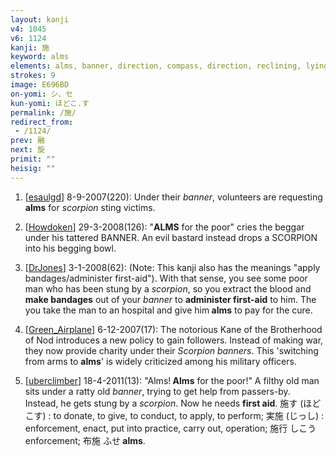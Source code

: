 ```yaml
---
layout: kanji
v4: 1045
v6: 1124
kanji: 施
keyword: alms
elements: alms, banner, direction, compass, direction, reclining, lying down, scorpion
strokes: 9
image: E696BD
on-yomi: シ、セ
kun-yomi: ほどこ.す
permalink: /施/
redirect_from:
 - /1124/
prev: 融
next: 旋
primit: ""
heisig: ""
---
```


1) [<a href="http://kanji.koohii.com/profile/esaulgd">esaulgd</a>] 8-9-2007(220): Under their <em>banner</em>, volunteers are requesting<strong> alms</strong> for <em>scorpion</em> sting victims.

2) [<a href="http://kanji.koohii.com/profile/Howdoken">Howdoken</a>] 29-3-2008(126): &quot;<strong>ALMS</strong> for the poor&quot; cries the beggar under his tattered BANNER. An evil bastard instead drops a SCORPION into his begging bowl.

3) [<a href="http://kanji.koohii.com/profile/DrJones">DrJones</a>] 3-1-2008(62): (Note: This kanji also has the meanings &quot;apply bandages/administer first-aid&quot;). With that sense, you see some poor man who has been stung by a <em>scorpion</em>, so you extract the blood and <strong>make bandages</strong> out of your <em>banner</em> to <strong>administer first-aid</strong> to him. The you take the man to an hospital and give him<strong> alms</strong> to pay for the cure.

4) [<a href="http://kanji.koohii.com/profile/Green_Airplane">Green_Airplane</a>] 6-12-2007(17): The notorious Kane of the Brotherhood of Nod introduces a new policy to gain followers. Instead of making war, they now provide charity under their <em>Scorpion</em> <em>banners</em>. This &#039;switching from arms to <strong>alms</strong>&#039; is widely criticized among his military officers.

5) [<a href="http://kanji.koohii.com/profile/uberclimber">uberclimber</a>] 18-4-2011(13): &quot;Alms!<strong> Alms</strong> for the poor!&quot; A filthy old man sits under a ratty old <em>banner</em>, trying to get help from passers-by. Instead, he gets stung by a <em>scorpion</em>. Now he needs <strong>first aid</strong>. 施す (ほどこす) : to donate, to give, to conduct, to apply, to perform; 実施 (じっし) : enforcement, enact, put into practice, carry out, operation; 施行 しこう enforcement; 布施 ふせ<strong> alms</strong>.


